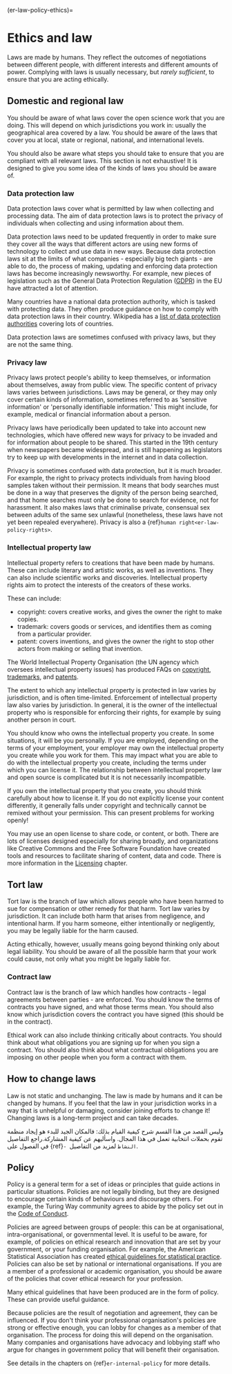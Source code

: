 (er-law-policy-ethics)=
# Ethics and law

Laws are made by humans. They reflect the outcomes of negotiations between different people, with different interests and different amounts of power. Complying with laws is usually necessary, but *rarely sufficient*, to ensure that you are acting ethically.

## Domestic and regional law

You should be aware of what laws cover the open science work that you are doing. This will depend on which jurisdictions you work in: usually the geographical area covered by a law. You should be aware of the laws that cover you at local, state or regional, national, and international levels.

You should also be aware what steps you should take to ensure that you are compliant with all relevant laws. This section is not exhaustive! It is designed to give you some idea of the kinds of laws you should be aware of.

### Data protection law

Data protection laws cover what is permitted by law when collecting and processing data. The aim of data protection laws is to protect the privacy of individuals when collecting and using information about them.

Data protection laws need to be updated frequently in order to make sure they cover all the ways that different actors are using new forms of technology to collect and use data in new ways. Because data protection laws sit at the limits of what companies - especially big tech giants - are able to do, the process of making, updating and enforcing data protection laws has become increasingly newsworthy. For example, new pieces of legislation such as the General Data Protection Regulation ([GDPR](https://gdpr-info.eu/)) in the EU have attracted a lot of attention.

Many countries have a national data protection authority, which is tasked with protecting data. They often produce guidance on how to comply with data protection laws in their country. Wikipedia has a [list of data protection authorities](https://en.wikipedia.org/wiki/National_data_protection_authority) covering lots of countries.

Data protection laws are sometimes confused with privacy laws, but they are not the same thing.

### Privacy law

Privacy laws protect people's ability to keep themselves, or information about themselves, away from public view. The specific content of privacy laws varies between jurisdictions. Laws may be general, or they may only cover certain kinds of information, sometimes referred to as 'sensitive information' or 'personally identifiable information.' This might include, for example, medical or financial information about a person.

Privacy laws have periodically been updated to take into account new technologies, which have offered new ways for privacy to be invaded and for information about people to be shared. This started in the 19th century when newspapers became widespread, and is still happening as legislators try to keep up with developments in the internet and in data collection.

Privacy is sometimes confused with data protection, but it is much broader. For example, the right to privacy protects individuals from having blood samples taken without their permission. It means that body searches must be done in a way that preserves the dignity of the person being searched, and that home searches must only be done to search for evidence, not for harassment. It also makes laws that criminalise private, consensual sex between adults of the same sex unlawful (nonetheless, these laws have not yet been repealed everywhere). Privacy is also a {ref}`human right<er-law-policy-rights>`.

### Intellectual property law

Intellectual property refers to creations that have been made by humans. These can include literary and artistic works, as well as inventions. They can also include scientific works and discoveries. Intellectual property rights aim to protect the interests of the creators of these works.

These can include:
- copyright: covers creative works, and gives the owner the right to make copies.
- trademark: covers goods or services, and identifies them as coming from a particular provider.
- patent: covers inventions, and gives the owner the right to stop other actors from making or selling that invention.

The World Intellectual Property Organisation (the UN agency which oversees intellectual property issues) has produced FAQs on [copyright](https://www.wipo.int/copyright/en/faq_copyright.html), [trademarks](https://www.wipo.int/trademarks/en/), and [patents](https://www.wipo.int/patents/en/faq_patents.html).

The extent to which any intellectual property is protected in law varies by jurisdiction, and is often time-limited. Enforcement of intellectual property law also varies by jurisdiction. In general, it is the owner of the intellectual property who is responsible for enforcing their rights, for example by suing another person in court.

You should know who owns the intellectual property you create. In some situations, it will be you personally. If you are employed, depending on the terms of your employment, your employer may own the intellectual property you create while you work for them. This may impact what you are able to do with the intellectual property you create, including the terms under which you can license it. The relationship between intellectual property law and open source is complicated but it is not necessarily incompatible.
<!--- Link to the activism chapter, section on advocating for open practice, when we've written it -->

If you own the intellectual property that you create, you should think carefully about how to license it. If you do not explicitly license your content differently, it generally falls under copyright and technically cannot be remixed without your permission. This can present problems for working openly!

You may use an open license to share code, or content, or both. There are lots of licenses designed especially for sharing broadly, and organizations like Creative Commons and the Free Software Foundation have created tools and resources to facilitate sharing of content, data and code. There is more information in the [Licensing](https://the-turing-way.netlify.app/reproducible-research/licensing.html) chapter.

## Tort law

Tort law is the branch of law which allows people who have been harmed to sue for compensation or other remedy for that harm. Tort law varies by jurisdiction. It can include both harm that arises from negligence, and intentional harm. If you harm someone, either intentionally or negligently, you may be legally liable for the harm caused.

Acting ethically, however, usually means going beyond thinking only about legal liability. You should be aware of all the possible harm that your work could cause, not only what you might be legally liable for.

### Contract law

Contract law is the branch of law which handles how contracts - legal agreements between parties - are enforced. You should know the terms of contracts you have signed, and what those terms mean. You should also know which jurisdiction covers the contract you have signed (this should be in the contract).

Ethical work can also include thinking critically about contracts. You should think about what obligations you are signing up for when you sign a contract. You should also think about what contractual obligations you are imposing on other people when you form a contract with them.

## How to change laws

Law is not static and unchanging. The law is made by humans and it can be changed by humans. If you feel that the law in your jurisdiction works in a way that is unhelpful or damaging, consider joining efforts to change it! Changing laws is a long-term project and can take decades.

وليس القصد من هذا القسم شرح كيفية القيام بذلك: فالمكان الجيد للبدء هو إيجاد منظمة تقوم بحملات انتخابية تعمل في هذا المجال. واسأليهم عن كيفية المشاركة.<!--- قم بتحرير هذا للإشارة إلى الفصل النشط، عندما نكون قد كتبناه -->راجع التفاصيل في الفصول على {ref}`- النشاط` لمزيد من التفاصيل.

## Policy

Policy is a general term for a set of ideas or principles that guide actions in particular situations. Policies are not legally binding, but they are designed to encourage certain kinds of behaviours and discourage others. For example, the Turing Way community agrees to abide by the policy set out in the [Code of Conduct](https://the-turing-way.netlify.app/community-handbook/coc.html).

Policies are agreed between groups of people: this can be at organisational, intra-organisational, or governmental level. It is useful to be aware, for example, of policies on ethical research and innovation that are set by your government, or your funding organisation. For example, the American Statistical Association has created [ethical guidelines for statistical practice](https://www.amstat.org/ASA/Your-Career/Ethical-Guidelines-for-Statistical-Practice.aspx). Policies can also be set by national or international organisations. If you are a member of a professional or academic organisation, you should be aware of the policies that cover ethical research for your profession.

Many ethical guidelines that have been produced are in the form of policy. These can provide useful guidance.

Because policies are the result of negotiation and agreement, they can be influenced. If you don't think your professional organisation's policies are strong or effective enough, you can lobby for changes as a member of that organisation. The process for doing this will depend on the organisation. Many companies and organisations have advocacy and lobbying staff who argue for changes in government policy that will benefit their organisation.

See details in the chapters on {ref}`er-internal-policy` for more details.
